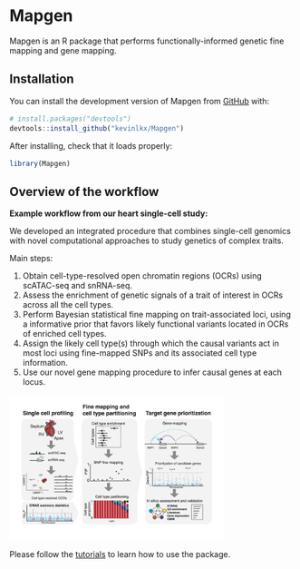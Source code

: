 
<!-- README.md is generated from README.Rmd. Please edit that file -->

# Mapgen

<!-- badges: start -->
<!-- badges: end -->

Mapgen is an R package that performs functionally-informed genetic fine
mapping and gene mapping.

## Installation

You can install the development version of Mapgen from
[GitHub](https://github.com/) with:

``` r
# install.packages("devtools")
devtools::install_github("kevinlkx/Mapgen")
```

After installing, check that it loads properly:

``` r
library(Mapgen)
```

## Overview of the workflow

**Example workflow from our heart single-cell study:**

We developed an integrated procedure that combines single-cell genomics
with novel computational approaches to study genetics of complex traits.

Main steps:

1.  Obtain cell-type-resolved open chromatin regions (OCRs) using
    scATAC-seq and snRNA-seq.
2.  Assess the enrichment of genetic signals of a trait of interest in
    OCRs across all the cell types.
3.  Perform Bayesian statistical fine mapping on trait-associated loci,
    using a informative prior that favors likely functional variants
    located in OCRs of enriched cell types.
4.  Assign the likely cell type(s) through which the causal variants act
    in most loci using fine-mapped SNPs and its associated cell type
    information.
5.  Use our novel gene mapping procedure to infer causal genes at each
    locus.

<img src="vignettes/workflow.overview.png" title="Overview of the workflow" alt="Overview of the workflow" width="75%" />

Please follow the
[tutorials](https://kevinlkx.github.io/Mapgen/articles/index.html) to
learn how to use the package.

